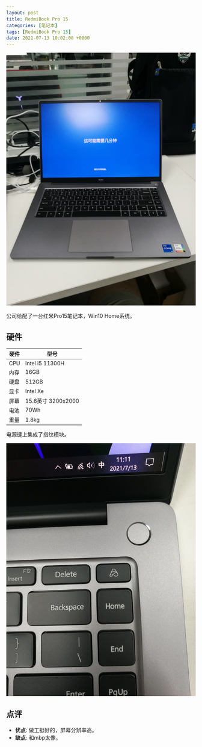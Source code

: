 ```yaml
---
layout: post
title: RedmiBook Pro 15
categories: [笔记本]
tags: [RedmiBook Pro 15]
date: 2021-07-13 10:02:00 +0800
---
```

![RedmiBook Pro 15](/assets/img/rbp15/redmibook-pro-15-1.jpg)

公司给配了一台红米Pro15笔记本，Win10 Home系统。

<!--more-->

## 硬件

| 硬件 | 型号 |
| --- | --- |
| CPU | Intel i5 11300H |
| 内存 | 16GB |
| 硬盘 | 512GB |
| 显卡 | Intel Xe |
| 屏幕 | 15.6英寸 3200x2000 |
| 电池 | 70Wh |
| 重量 | 1.8kg |

电源键上集成了指纹模块。

![RedmiBook Pro 15](/assets/img/rbp15/redmibook-pro-15-2.jpg)

## 点评

* **优点**: 做工挺好的，屏幕分辨率高。
* **缺点**: 和mbp太像。
